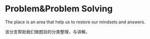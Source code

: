 # Problem&Problem Solving
The place is an area that help us to restore our mindsets and answers.

该分支帮助我们做题目的分类整理，与讲解。
